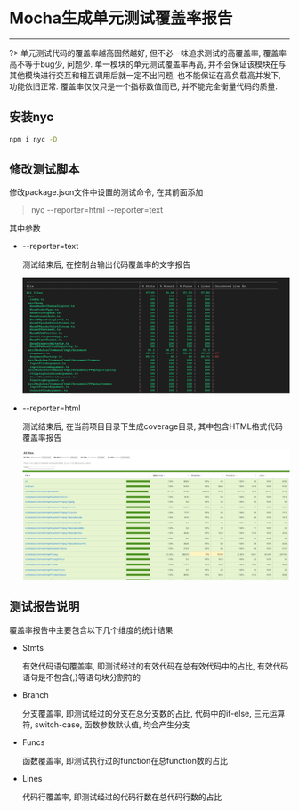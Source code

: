 # Mocha生成单元测试覆盖率报告

---

?> 单元测试代码的覆盖率越高固然越好, 但不必一味追求测试的高覆盖率, 覆盖率高不等于bug少, 问题少. 单一模块的单元测试覆盖率再高, 并不会保证该模块在与其他模块进行交互和相互调用后就一定不出问题, 也不能保证在高负载高并发下, 功能依旧正常. 覆盖率仅仅只是一个指标数值而已, 并不能完全衡量代码的质量.

## 安装nyc

```bash
npm i nyc -D
```

## 修改测试脚本

修改package.json文件中设置的测试命令, 在其前面添加

> nyc --reporter=html --reporter=text

其中参数
- --reporter=text

  测试结束后, 在控制台输出代码覆盖率的文字报告

  ![--reporter=text](../images/report_text.PNG)

- --reporter=html

  测试结束后, 在当前项目目录下生成coverage目录, 其中包含HTML格式代码覆盖率报告

  ![--reporter=html](../images/report_html.PNG)

## 测试报告说明

覆盖率报告中主要包含以下几个维度的统计结果

- Stmts

  有效代码语句覆盖率, 即测试经过的有效代码在总有效代码中的占比, 有效代码语句是不包含{,}等语句块分割符的

- Branch

  分支覆盖率, 即测试经过的分支在总分支数的占比, 代码中的if-else, 三元运算符, switch-case, 函数参数默认值, 均会产生分支

- Funcs

  函数覆盖率, 即测试执行过的function在总function数的占比

- Lines

  代码行覆盖率, 即测试经过的代码行数在总代码行数的占比
